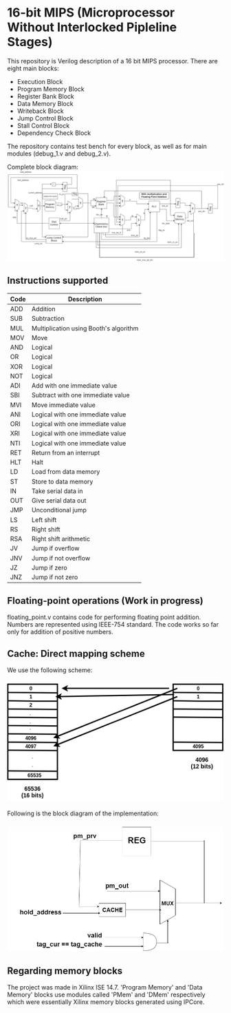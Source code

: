 
# 16-bit MIPS (Microprocessor Without Interlocked Pipleline Stages)
This repository is Verilog description of a 16 bit MIPS processor. There are eight main blocks:
- Execution Block
- Program Memory Block
- Register Bank Block
- Data Memory Block
- Writeback Block
- Jump Control Block
- Stall Control Block
- Dependency Check Block

The repository contains test bench for every block, as well as for main modules (debug_1.v and debug_2.v).

Complete block diagram:
![block_diagram](https://github.com/PrayagS/MIPS_16bit/blob/master/block_diagram.png?raw=true)

## Instructions supported
| Code | Description |
| ------ | -------- |
| ADD | Addition |
| SUB | Subtraction |
| MUL | Multiplication using Booth's algorithm |
| MOV | Move |
| AND | Logical |
| OR | Logical |
| XOR | Logical |
| NOT | Logical |
| ADI | Add with one immediate value |
| SBI | Subtract with one immediate value |
| MVI | Move immediate value |
| ANI | Logical with one immediate value |
| ORI | Logical with one immediate value |
| XRI | Logical with one immediate value |
| NTI | Logical with one immediate value |
| RET | Return from an interrupt |
| HLT | Halt |
| LD | Load from data memory |
| ST | Store to data memory |
| IN | Take serial data in |
| OUT | Give serial data out |
| JMP | Unconditional jump |
| LS | Left shift |
| RS | Right shift |
| RSA | Right shift arithmetic |
| JV | Jump if overflow |
| JNV | Jump if not overflow |
| JZ | Jump if zero |
| JNZ | Jump if not zero |

## Floating-point operations (Work in progress)
floating_point.v contains code for performing floating point addition. Numbers are represented using IEEE-754 standard. The code works so far only for addition of positive numbers.

## Cache: Direct mapping scheme
We use the following scheme:

<h3 align="center">
  <img src="https://github.com/PrayagS/MIPS_16bit/blob/master/cache_structure.png?raw=true">
</h3>

Following is the block diagram of the implementation:

<h3 align="center">
  <img src="https://github.com/PrayagS/MIPS_16bit/blob/master/cache_diagram.png?raw=true" width="600">
</h3>

## Regarding memory blocks
The project was made in Xilinx ISE 14.7. 'Program Memory' and 'Data Memory' blocks use modules called 'PMem' and 'DMem' respectively which were essentially Xilinx memory blocks generated using IPCore. 

